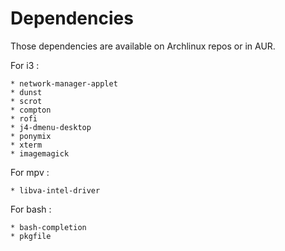 Dependencies
============

Those dependencies are available on Archlinux repos or in AUR.

For i3 :

    * network-manager-applet
    * dunst
    * scrot
    * compton
    * rofi
    * j4-dmenu-desktop
    * ponymix
    * xterm
    * imagemagick

For mpv :

    * libva-intel-driver

For bash :

    * bash-completion
    * pkgfile
